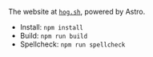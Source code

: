 The website at [`hog.sh`](https://hog.sh), powered by Astro.

- Install: `npm install`
- Build: `npm run build`
- Spellcheck: `npm run spellcheck`
